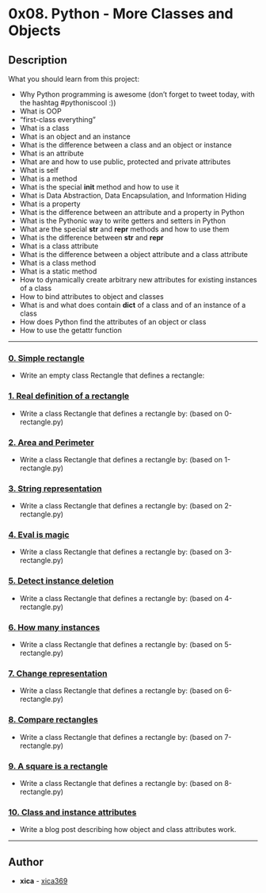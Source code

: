 # 0x08. Python - More Classes and Objects

## Description
What you should learn from this project:

* Why Python programming is awesome (don’t forget to tweet today, with the hashtag #pythoniscool :))
* What is OOP
* “first-class everything”
* What is a class
* What is an object and an instance
* What is the difference between a class and an object or instance
* What is an attribute
* What are and how to use public, protected and private attributes
* What is self
* What is a method
* What is the special __init__ method and how to use it
* What is Data Abstraction, Data Encapsulation, and Information Hiding
* What is a property
* What is the difference between an attribute and a property in Python
* What is the Pythonic way to write getters and setters in Python
* What are the special __str__ and __repr__ methods and how to use them
* What is the difference between __str__ and __repr__
* What is a class attribute
* What is the difference between a object attribute and a class attribute
* What is a class method
* What is a static method
* How to dynamically create arbitrary new attributes for existing instances of a class
* How to bind attributes to object and classes
* What is and what does contain __dict__ of a class and of an instance of a class
* How does Python find the attributes of an object or class
* How to use the getattr function

---

### [0. Simple rectangle](./0-rectangle.py)
* Write an empty class Rectangle that defines a rectangle:


### [1. Real definition of a rectangle](./1-rectangle.py)
* Write a class Rectangle that defines a rectangle by: (based on 0-rectangle.py)


### [2. Area and Perimeter](./2-rectangle.py)
* Write a class Rectangle that defines a rectangle by: (based on 1-rectangle.py)


### [3. String representation](./3-rectangle.py)
* Write a class Rectangle that defines a rectangle by: (based on 2-rectangle.py)


### [4. Eval is magic](./4-rectangle.py)
* Write a class Rectangle that defines a rectangle by: (based on 3-rectangle.py)


### [5. Detect instance deletion](./5-rectangle.py)
* Write a class Rectangle that defines a rectangle by: (based on 4-rectangle.py)


### [6. How many instances](./6-rectangle.py)
* Write a class Rectangle that defines a rectangle by: (based on 5-rectangle.py)


### [7. Change representation](./7-rectangle.py)
* Write a class Rectangle that defines a rectangle by: (based on 6-rectangle.py)


### [8. Compare rectangles](./8-rectangle.py)
* Write a class Rectangle that defines a rectangle by: (based on 7-rectangle.py)


### [9. A square is a rectangle](./9-rectangle.py)
* Write a class Rectangle that defines a rectangle by: (based on 8-rectangle.py)


### [10. Class and instance attributes](./101-nqueens.py)
* Write a blog post describing how object and class attributes work.


---

## Author
* **xica** - [xica369](https://github.com/xica369)